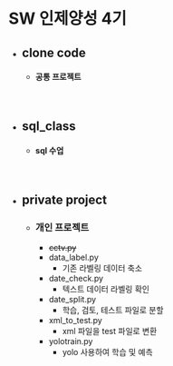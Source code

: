 SW 인제양성 4기
===============
* ## clone code
  * #### 공통 프로젝트
<br>

* ## sql_class
  * #### sql 수업
<br>
  
* ## private project
  * ### 개인 프로젝트
    * ~~cctv.py~~
    * data_label.py 
      * 기존 라벨링 데이터 축소
    * date_check.py
      * 텍스트 데이터 라벨링 확인
    * date_split.py
      * 학습, 검토, 테스트 파일로 분할
    * xml_to_test.py
      * xml 파일을 test 파일로 변환
    * yolotrain.py
      * yolo 사용하여 학습 및 예측